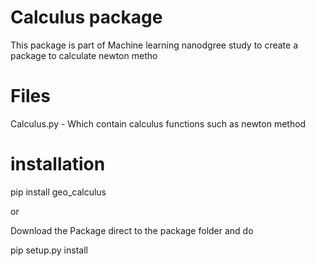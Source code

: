 # Calculus package

This package is part of Machine learning nanodgree study to create a package to calculate newton metho 

# Files

Calculus.py - Which contain calculus functions such as newton method

# installation 

pip install geo_calculus

or 

Download the Package direct to the package folder and do 

pip setup.py install 
